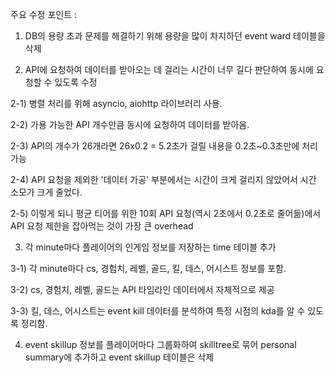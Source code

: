 주요 수정 포인트 :
1. DB의 용량 초과 문제를 해결하기 위해 용량을 많이 차지하던 event ward 테이블을 삭제


2. API에 요청하여 데이터를 받아오는 데 걸리는 시간이 너무 길다 판단하여 동시에 요청할 수 있도록 수정

2-1) 병렬 처리를 위해 asyncio, aiohttp 라이브러리 사용.

2-2) 가용 가능한 API 개수만큼 동시에 요청하여 데이터를 받아옴.

2-3) API의 개수가 26개라면 26x0.2 = 5.2초가 걸릴 내용을 0.2초~0.3초만에 처리 가능

2-4) API 요청을 제외한 '데이터 가공' 부분에서는 시간이 크게 걸리지 않았어서 시간 소모가 크게 줄었다.

2-5) 이렇게 되니 평균 티어를 위한 10회 API 요청(역시 2초에서 0.2초로 줄어듦)에서 API 요청 제한을 잡아먹는 것이 가장 큰 overhead


3. 각 minute마다 플레이어의 인게임 정보를 저장하는 time 테이블 추가

3-1) 각 minute마다 cs, 경험치, 레벨, 골드, 킬, 데스, 어시스트 정보를 포함.

3-2) cs, 경험치, 레벨, 골드는 API 타임라인 데이터에서 자체적으로 제공

3-3) 킬, 데스, 어시스트는 event kill 데이터를 분석하여 특정 시점의 kda를 알 수 있도록 정리함.


4. event skillup 정보를 플레이어마다 그룹화하여 skilltree로 묶어 personal summary에 추가하고 event skillup 테이블은 삭제
